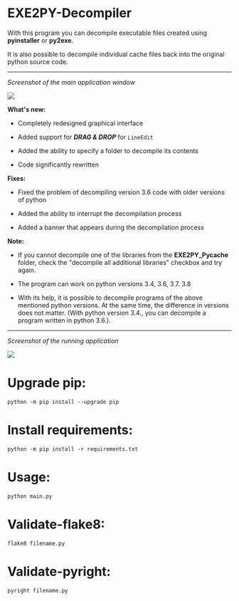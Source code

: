 # EXE2PY-Decompiler

With this program you can decompile executable files created using **pyinstaller** or **py2exe**.

It is also possible to decompile individual cache files back into the original python source code.

<hr>

*Screenshot of the main application window*

![](https://github.com/topdefaultuser/EXE2PY-Decompiler/blob/master/Examples/main_window.PNG)


**What's new:**

- Completely redesigned graphical interface

- Added support for ***DRAG & DROP*** for ```LineEdit```

- Added the ability to specify a folder to decompile its contents

- Code significantly rewritten


**Fixes:**

- Fixed the problem of decompiling version 3.6 code with older versions of python

- Added the ability to interrupt the decompilation process

- Added a banner that appears during the decompilation process


**Note:**

- If you cannot decompile one of the libraries from the **EXE2PY_Pycache** folder, check the "decompile all additional libraries" checkbox and try again.

- The program can work on python versions 3.4, 3.6, 3.7. 3.8


- With its help, it is possible to decompile programs of the above mentioned python versions. 
At the same time, the difference in versions does not matter. (With python version 3.4., you can decompile a program written in python 3.6.).


<hr>

*Screenshot of the running application*


![](https://github.com/topdefaultuser/EXE2PY-Decompiler/blob/master/Examples/working.PNG)


# Upgrade pip:

`python -m pip install --upgrade pip`

# Install requirements:

`python -m pip install -r requirements.txt`

# Usage:

`python main.py`

# Validate-flake8:

`flake8 filename.py`

# Validate-pyright:

`pyright filename.py`
